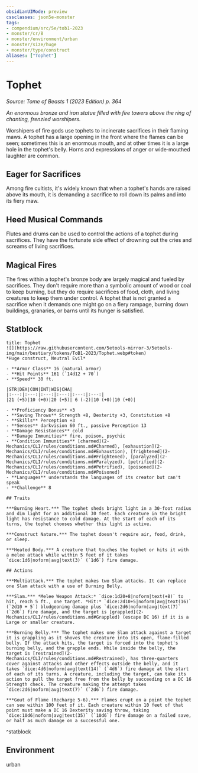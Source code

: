 ```yaml
---
obsidianUIMode: preview
cssclasses: json5e-monster
tags:
- compendium/src/5e/tob1-2023
- monster/cr/8
- monster/environment/urban
- monster/size/huge
- monster/type/construct
aliases: ["Tophet"]
---
```

# Tophet
*Source: Tome of Beasts 1 (2023 Edition) p. 364*  

*An enormous bronze and iron statue filled with fire towers above the ring of chanting, frenzied worshipers.*

Worshipers of fire gods use tophets to incinerate sacrifices in their flaming maws. A tophet has a large opening in the front where the flames can be seen; sometimes this is an enormous mouth, and at other times it is a large hole in the tophet's belly. Horns and expressions of anger or wide‑mouthed laughter are common.

## Eager for Sacrifices

Among fire cultists, it's widely known that when a tophet's hands are raised above its mouth, it is demanding a sacrifice to roll down its palms and into its fiery maw.

## Heed Musical Commands

Flutes and drums can be used to control the actions of a tophet during sacrifices. They have the fortunate side effect of drowning out the cries and screams of living sacrifices.

## Magical Fires

The fires within a tophet's bronze body are largely magical and fueled by sacrifices. They don't require more than a symbolic amount of wood or coal to keep burning, but they do require sacrifices of food, cloth, and living creatures to keep them under control. A tophet that is not granted a sacrifice when it demands one might go on a fiery rampage, burning down buildings, granaries, or barns until its hunger is satisfied.

## Statblock

```ad-statblock
title: Tophet
![](https://raw.githubusercontent.com/5etools-mirror-3/5etools-img/main/bestiary/tokens/ToB1-2023/Tophet.webp#token)
*Huge construct, Neutral Evil*

- **Armor Class** 16 (natural armor)
- **Hit Points** 161 (`14d12 + 70`)
- **Speed** 30 ft.

|STR|DEX|CON|INT|WIS|CHA|
|:---:|:---:|:---:|:---:|:---:|:---:|
|21 (+5)|10 (+0)|20 (+5)| 6 (-2)|10 (+0)|10 (+0)|

- **Proficiency Bonus** +3
- **Saving Throws** Strength +8, Dexterity +3, Constitution +8
- **Skills** Perception +3
- **Senses** darkvision 60 ft., passive Perception 13
- **Damage Resistances** cold
- **Damage Immunities** fire, poison, psychic
- **Condition Immunities** [charmed](2-Mechanics/CLI/rules/conditions.md#Charmed), [exhaustion](2-Mechanics/CLI/rules/conditions.md#Exhaustion), [frightened](2-Mechanics/CLI/rules/conditions.md#Frightened), [paralyzed](2-Mechanics/CLI/rules/conditions.md#Paralyzed), [petrified](2-Mechanics/CLI/rules/conditions.md#Petrified), [poisoned](2-Mechanics/CLI/rules/conditions.md#Poisoned)
- **Languages** understands the languages of its creator but can't speak
- **Challenge** 8

## Traits

***Burning Heart.*** The tophet sheds bright light in a 30-foot radius and dim light for an additional 30 feet. Each creature in the bright light has resistance to cold damage. At the start of each of its turns, the tophet chooses whether this light is active.

***Construct Nature.*** The tophet doesn't require air, food, drink, or sleep.

***Heated Body.*** A creature that touches the tophet or hits it with a melee attack while within 5 feet of it takes `dice:1d6|noform|avg|text(3)` (`1d6`) fire damage.

## Actions

***Multiattack.*** The tophet makes two Slam attacks. It can replace one Slam attack with a use of Burning Belly.

***Slam.*** *Melee Weapon Attack:* `dice:1d20+8|noform|text(+8)` to hit, reach 5 ft., one target. *Hit:* `dice:2d10+5|noform|avg|text(16)` (`2d10 + 5`) bludgeoning damage plus `dice:2d6|noform|avg|text(7)` (`2d6`) fire damage, and the target is [grappled](2-Mechanics/CLI/rules/conditions.md#Grappled) (escape DC 16) if it is a Large or smaller creature.

***Burning Belly.*** The tophet makes one Slam attack against a target it is grappling as it shoves the creature into its open, flame-filled belly. If the attack hits, the target is forced into the tophet's burning belly, and the grapple ends. While inside the belly, the target is [restrained](2-Mechanics/CLI/rules/conditions.md#Restrained), has three-quarters cover against attacks and other effects outside the belly, and it takes `dice:4d6|noform|avg|text(14)` (`4d6`) fire damage at the start of each of its turns. A creature, including the target, can take its action to pull the target free from the belly by succeeding on a DC 16 Strength check. The creature making the attempt takes `dice:2d6|noform|avg|text(7)` (`2d6`) fire damage.

***Gout of Flame (Recharge 5-6).*** Flames erupt on a point the tophet can see within 100 feet of it. Each creature within 10 feet of that point must make a DC 16 Dexterity saving throw, taking `dice:10d6|noform|avg|text(35)` (`10d6`) fire damage on a failed save, or half as much damage on a successful one.
```
^statblock

## Environment

urban
